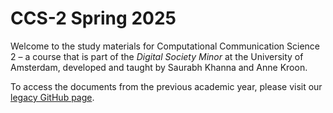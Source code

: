 # CCS-2 Spring 2025

Welcome to the study materials for Computational Communication Science 2 – a course that is part of the _Digital Society Minor_ at the University of Amsterdam, developed and taught by Saurabh Khanna and Anne Kroon.

To access the documents from the previous academic year, please visit our [legacy GitHub page](https://github.com/uva-cw-ccs2/2324s2).